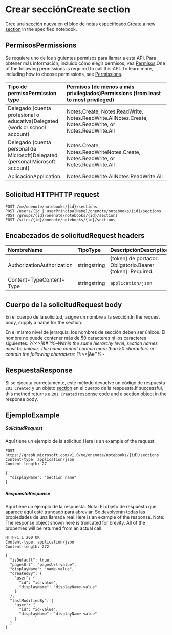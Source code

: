 # <a name="create-section"></a><span data-ttu-id="eee98-101">Crear sección</span><span class="sxs-lookup"><span data-stu-id="eee98-101">Create section</span></span>

<span data-ttu-id="eee98-102">Cree una [sección](../resources/section.md) nueva en el bloc de notas especificado.</span><span class="sxs-lookup"><span data-stu-id="eee98-102">Create a new [section](../resources/section.md) in the specified notebook.</span></span>
## <a name="permissions"></a><span data-ttu-id="eee98-103">Permisos</span><span class="sxs-lookup"><span data-stu-id="eee98-103">Permissions</span></span>
<span data-ttu-id="eee98-p101">Se requiere uno de los siguientes permisos para llamar a esta API. Para obtener más información, incluido cómo elegir permisos, vea [Permisos](../../../concepts/permissions_reference.md).</span><span class="sxs-lookup"><span data-stu-id="eee98-p101">One of the following permissions is required to call this API. To learn more, including how to choose permissions, see [Permissions](../../../concepts/permissions_reference.md).</span></span>

|<span data-ttu-id="eee98-106">Tipo de permiso</span><span class="sxs-lookup"><span data-stu-id="eee98-106">Permission type</span></span>      | <span data-ttu-id="eee98-107">Permisos (de menos a más privilegiados)</span><span class="sxs-lookup"><span data-stu-id="eee98-107">Permissions (from least to most privileged)</span></span>              |
|:--------------------|:---------------------------------------------------------|
|<span data-ttu-id="eee98-108">Delegado (cuenta profesional o educativa)</span><span class="sxs-lookup"><span data-stu-id="eee98-108">Delegated (work or school account)</span></span> | <span data-ttu-id="eee98-109">Notes.Create, Notes.ReadWrite, Notes.ReadWrite.All</span><span class="sxs-lookup"><span data-stu-id="eee98-109">Notes.Create, Notes.ReadWrite, or Notes.ReadWrite.All</span></span>    |
|<span data-ttu-id="eee98-110">Delegado (cuenta personal de Microsoft)</span><span class="sxs-lookup"><span data-stu-id="eee98-110">Delegated (personal Microsoft account)</span></span> | <span data-ttu-id="eee98-111">Notes.Create, Notes.ReadWrite</span><span class="sxs-lookup"><span data-stu-id="eee98-111">Notes.Create, Notes.ReadWrite, or Notes.ReadWrite.All</span></span>    |
|<span data-ttu-id="eee98-112">Aplicación</span><span class="sxs-lookup"><span data-stu-id="eee98-112">Application</span></span> | <span data-ttu-id="eee98-113">Notes.ReadWrite.All</span><span class="sxs-lookup"><span data-stu-id="eee98-113">Notes.ReadWrite.All</span></span> |

## <a name="http-request"></a><span data-ttu-id="eee98-114">Solicitud HTTP</span><span class="sxs-lookup"><span data-stu-id="eee98-114">HTTP request</span></span>
<!-- { "blockType": "ignored" } -->
```http
POST /me/onenote/notebooks/{id}/sections
POST /users/{id | userPrincipalName}/onenote/notebooks/{id}/sections
POST /groups/{id}/onenote/notebooks/{id}/sections
POST /sites/{id}/onenote/notebooks/{id}/sections
```
## <a name="request-headers"></a><span data-ttu-id="eee98-115">Encabezados de solicitud</span><span class="sxs-lookup"><span data-stu-id="eee98-115">Request headers</span></span>
| <span data-ttu-id="eee98-116">Nombre</span><span class="sxs-lookup"><span data-stu-id="eee98-116">Name</span></span>       | <span data-ttu-id="eee98-117">Tipo</span><span class="sxs-lookup"><span data-stu-id="eee98-117">Type</span></span> | <span data-ttu-id="eee98-118">Descripción</span><span class="sxs-lookup"><span data-stu-id="eee98-118">Description</span></span>|
|:---------------|:--------|:----------|
| <span data-ttu-id="eee98-119">Authorization</span><span class="sxs-lookup"><span data-stu-id="eee98-119">Authorization</span></span>  | <span data-ttu-id="eee98-120">string</span><span class="sxs-lookup"><span data-stu-id="eee98-120">string</span></span>  | <span data-ttu-id="eee98-p102">{token} de portador. Obligatorio.</span><span class="sxs-lookup"><span data-stu-id="eee98-p102">Bearer {token}. Required.</span></span> |
| <span data-ttu-id="eee98-123">Content-Type</span><span class="sxs-lookup"><span data-stu-id="eee98-123">Content-Type</span></span> | <span data-ttu-id="eee98-124">string</span><span class="sxs-lookup"><span data-stu-id="eee98-124">string</span></span> | `application/json` |

## <a name="request-body"></a><span data-ttu-id="eee98-125">Cuerpo de la solicitud</span><span class="sxs-lookup"><span data-stu-id="eee98-125">Request body</span></span>
<span data-ttu-id="eee98-126">En el cuerpo de la solicitud, asigne un nombre a la sección.</span><span class="sxs-lookup"><span data-stu-id="eee98-126">In the request body, supply a name for the section.</span></span>

<span data-ttu-id="eee98-p103">En el mismo nivel de jerarquía, los nombres de sección deben ser únicos. El nombre no puede contener más de 50 caracteres ni los caracteres siguientes: ?*\/:<>|&#''%~</span><span class="sxs-lookup"><span data-stu-id="eee98-p103">Within the same hierarchy level, section names must be unique. The name cannot contain more than 50 characters or contain the following characters:  ?*\/:<>|&#''%~</span></span>

## <a name="response"></a><span data-ttu-id="eee98-129">Respuesta</span><span class="sxs-lookup"><span data-stu-id="eee98-129">Response</span></span>

<span data-ttu-id="eee98-130">Si se ejecuta correctamente, este método devuelve un código de respuesta `201 Created` y un objeto [section](../resources/section.md) en el cuerpo de la respuesta.</span><span class="sxs-lookup"><span data-stu-id="eee98-130">If successful, this method returns a `201 Created` response code and a [section](../resources/section.md) object in the response body.</span></span>

## <a name="example"></a><span data-ttu-id="eee98-131">Ejemplo</span><span class="sxs-lookup"><span data-stu-id="eee98-131">Example</span></span>
##### <a name="request"></a><span data-ttu-id="eee98-132">Solicitud</span><span class="sxs-lookup"><span data-stu-id="eee98-132">Request</span></span>
<span data-ttu-id="eee98-133">Aquí tiene un ejemplo de la solicitud.</span><span class="sxs-lookup"><span data-stu-id="eee98-133">Here is an example of the request.</span></span>
<!-- {
  "blockType": "request",
  "name": "create_section_from_notebook"
}-->
```http
POST https://graph.microsoft.com/v1.0/me/onenote/notebooks/{id}/sections
Content-type: application/json
Content-length: 27

{
  "displayName": "Section name"
}
```
##### <a name="response"></a><span data-ttu-id="eee98-134">Respuesta</span><span class="sxs-lookup"><span data-stu-id="eee98-134">Response</span></span>
<span data-ttu-id="eee98-p104">Aquí tiene un ejemplo de la respuesta. Nota: El objeto de respuesta que aparece aquí esté truncado para abreviar. Se devolverán todas las propiedades de una llamada real.</span><span class="sxs-lookup"><span data-stu-id="eee98-p104">Here is an example of the response. Note: The response object shown here is truncated for brevity. All of the properties will be returned from an actual call.</span></span>
<!-- {
  "blockType": "response",
  "truncated": true,
  "@odata.type": "microsoft.graph.onenoteSection"
} -->
```http
HTTP/1.1 200 OK
Content-type: application/json
Content-length: 272

{
  "isDefault": true,
  "pagesUrl": "pagesUrl-value",
  "displayName": "name-value",
  "createdBy": {
    "user": {
      "id": "id-value",
      "displayName": "displayName-value"
    }
  },
  "lastModifiedBy": {
    "user": {
      "id": "id-value",
      "displayName": "displayName-value"
    }
  }
}
```

<!-- uuid: 8fcb5dbc-d5aa-4681-8e31-b001d5168d79
2015-10-25 14:57:30 UTC -->
<!-- {
  "type": "#page.annotation",
  "description": "Create Section",
  "keywords": "",
  "section": "documentation",
  "tocPath": ""
}-->
